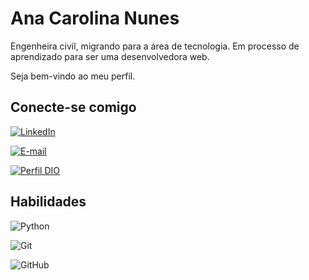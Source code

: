 # Ana Carolina Nunes
Engenheira civil, migrando para a área de tecnologia. 
Em processo de aprendizado para ser uma desenvolvedora web. 

Seja bem-vindo ao meu perfil. 

## Conecte-se comigo
[![LinkedIn](https://img.shields.io/badge/LinkedIn-E94D5F?style=for-the-badge&logo=linkedin&logoColor=F)](https://www.linkedin.com/in/ana-carolina-nunes-2aab8a164)

[![E-mail](https://img.shields.io/badge/-Email-E94D5F?style=for-the-badge&logo=gmail&logoColor=FFF)](mailto:ana_carolina3551@gmail.com)

[![Perfil DIO](https://img.shields.io/badge/-Meu%20Perfil%20na%20DIO-E94D5F?style=for-the-badge)](https://web.dio.me/users/ana_carolina3551/)

## Habilidades
![Python](https://img.shields.io/badge/Python-E94D5F?style=for-the-badge&logo=python&logoColor=FFF)

![Git](https://img.shields.io/badge/Git-E94D5F?style=for-the-badge&logo=git&logoColor=FFF)

![GitHub](https://img.shields.io/badge/GitHub-E94D5F?style=for-the-badge&logo=github)